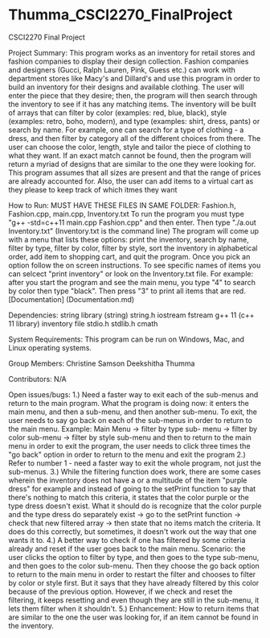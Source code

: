 # Thumma_CSCI2270_FinalProject
CSCI2270 Final Project

Project Summary:
This program works as an inventory for retail stores and fashion companies to display their design collection. Fashion companies and designers (Gucci, 
Ralph Lauren, Pink, Guess etc.) can work with department stores like Macy's and Dillard's and use this program in order to build an inventory for their 
designs and available clothing. The user will enter the piece that they desire; then, the program will then search through the inventory to see if it has any
matching items. The inventory will be built of arrays that can filter by color (examples: red, blue, black), style (examples: retro, boho, modern), and type 
(examples: shirt, dress, pants) or search by name. For example, one can search for a type of clothing - a dress, and then filter by category all of the 
different choices from there. The user can choose the color, length, style and tailor the piece of clothing to what they want. If an exact match cannot be 
found, then the program will return a myriad of designs that are similar to the one they were looking for. This program assumes that all sizes are present 
and that the range of prices are already accounted for. Also, the user can add items to a virtual cart as they please to keep track of which itmes they want
 
How to Run:
MUST HAVE THESE FILES IN SAME FOLDER: Fashion.h, Fashion.cpp, main.cpp, Inventory.txt
To run the program you must type "g++ -std=c++11 main.cpp Fashion.cpp" and then enter.
Then type "./a.out Inventory.txt" (Inventory.txt is the command line)
The program will come up with a menu that lists these options: print the inventory, search by name, filter by type, filter by color, filter by style, sort the inventory in alphabetical order, add item to shopping cart, and quit the program. Once you pick an option follow the on screen instructions. To see specific names of items you can selcect "print inventory" or look on the Inventory.txt file. For example: after you start the program and see the main menu, you type "4" to search by color then type "black". Then press "3" to print all items that are red.
[Documentation] (Documentation.md)



Dependencies:
string library (string)
string.h
iostream
fstream
g++ 11 (c++ 11 library)
inventory file
stdio.h
stdlib.h
cmath

System Requirements:
This program can be run on Windows, Mac, and Linux operating systems. 

Group Members:
Christine Samson
Deekshitha Thumma

Contributors:
N/A

Open issues/bugs:
1.) Need a faster way to exit each of the sub-menus and return to the main program. What the program is doing now: it enters the main menu, and then a 
    sub-menu, and then another sub-menu. To exit, the user needs to say go back on each of the sub-menus in order to return to the main menu. Example: Main Menu -> filter by type sub-
    menu -> filter by color sub-menu -> filter by style sub-menu and then to return to the main menu in order to exit the program, the user needs to click 
    three times the "go back" option in order to return to the menu and exit the program
2.) Refer to number 1 - need a faster way to exit the whole program, not just the sub-menus.
3.) While the filtering function does work, there are some cases wherein the inventory does not have a or a multitude of the item "purple dress" for example
    and instead of going to the setPrint function to say that there's nothing to match this criteria, it states that the color purple or the type dress 
    doesn't exist. What it should do is recognize that the color purple and the type dress do separately exist -> go to the setPrint function -> check that
    new filtered array -> then state that no items match the criteria. It does do this correctly, but sometimes, it doesn't work out the way that one wants
    it to.
4.) A better way to check if one has filtered by some criteria already and reset if the user goes back to the main menu. Scenario: the user clicks the option 
    to filter by type, and then goes to the type sub-menu, and then goes to the color sub-menu. Then they choose the go back option to return to the main menu
    in order to restart the filter and chooses to filter by color or style first. But it says that they have already filtered by this color because of the 
    previous option. However, if we check and reset the filtering, it keeps resetting and even though they are still in the sub-menu, it lets them filter when 
    it shouldn't. 
5.) Enhancement: How to return items that are similar to the one the user was looking for, if an item cannot be found in the inventory.


